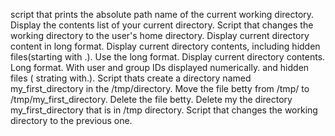 script that prints the absolute path name of the current working directory.
Display the contents list of your current directory.
Script that changes the working directory to the user's home directory.
Display current directory content in long format.
Display current directory contents, including hidden files(starting with .). Use the long format.
Display current directory contents. Long format. With user and group IDs displayed numerically. and hidden files ( strating with.).
Script thats create a directory named my_first_directory in the /tmp/directory.
Move the file betty from /tmp/ to /tmp/my_first_directory.
Delete the file betty.
Delete my the directory my_first_directory that is in /tmp directory.
Script that changes the working directory to the previous one.
